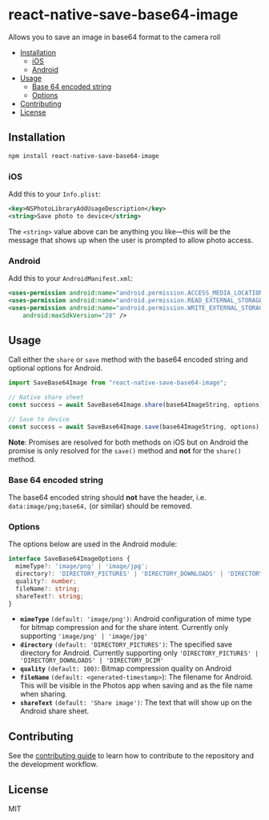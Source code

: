# react-native-save-base64-image

Allows you to save an image in base64 format to the camera roll

- [Installation](#installation)
  - [iOS](#ios)
  - [Android](#android)
- [Usage](#usage)
  - [Base 64 encoded string](#base-64-encoded-string)
  - [Options](#options)
- [Contributing](#contributing)
- [License](#license)

## Installation

```sh
npm install react-native-save-base64-image
```

### iOS

Add this to your `Info.plist`:

```xml
<key>NSPhotoLibraryAddUsageDescription</key>
<string>Save photo to device</string>
```

The `<string>` value above can be anything you like—this will be the message that shows up when the user is prompted to allow photo access.

### Android

Add this to your `AndroidManifest.xml`:

```xml
<uses-permission android:name="android.permission.ACCESS_MEDIA_LOCATION"/>
<uses-permission android:name="android.permission.READ_EXTERNAL_STORAGE" />
<uses-permission android:name="android.permission.WRITE_EXTERNAL_STORAGE"
    android:maxSdkVersion="28" />
```

## Usage

Call either the `share` or `save` method with the base64 encoded string and optional options for Android.

```js
import SaveBase64Image from "react-native-save-base64-image";

// Native share sheet
const success = await SaveBase64Image.share(base64ImageString, options);

// Save to device
const success = await SaveBase64Image.save(base64ImageString, options);
```

**Note**: Promises are resolved for both methods on iOS but on Android the promise is only resolved for the `save()` method and **not** for the `share()` method.


### Base 64 encoded string

The base64 encoded string should **not** have the header, i.e. `data:image/png;base64,` (or similar) should be removed.


### Options

The options below are used in the Android module:

```ts
interface SaveBase64ImageOptions {
  mimeType?: 'image/png' | 'image/jpg';
  directory?: 'DIRECTORY_PICTURES' | 'DIRECTORY_DOWNLOADS' | 'DIRECTORY_DCIM';
  quality?: number;
  fileName?: string;
  shareText?: string;
}
```

- **`mimeType`** `(default: 'image/png')`: Android configuration of mime type for bitmap compression and for the share intent. Currently only supporting `'image/png' | 'image/jpg'`
- **`directory`** `(default: 'DIRECTORY_PICTURES')`: The specified save directory for Android. Currently supporting only `'DIRECTORY_PICTURES' | 'DIRECTORY_DOWNLOADS' | 'DIRECTORY_DCIM'`
- **`quality`** `(default: 100)`: Bitmap compression quality on Android
- **`fileName`** `(default: <generated-timestamp>`): The filename for Android. This will be visible in the Photos app when saving and as the file name when sharing.
- **`shareText`** `(default: 'Share image')`: The text that will show up on the Android share sheet.


## Contributing

See the [contributing guide](CONTRIBUTING.md) to learn how to contribute to the repository and the development workflow.

## License

MIT
